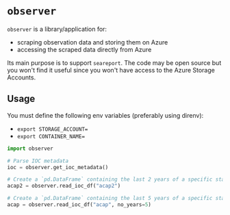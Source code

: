 # `observer`

`observer` is a library/application for:

- scraping observation data and storing them on Azure
- accessing the scraped data directly from Azure

Its main purpose is to support `seareport`.
The code may be open source but you won't find it useful since
you won't have access to the Azure Storage Accounts.

## Usage

You must define the following env variables (preferably using direnv):

- `export STORAGE_ACCOUNT=`
- `export CONTAINER_NAME=`

```python
import observer

# Parse IOC metadata
ioc = observer.get_ioc_metadata()

# Create a `pd.DataFrame` containing the last 2 years of a specific station:
acap2 = observer.read_ioc_df("acap2")

# Create a `pd.DataFrame` containing the last 5 years of a specific station:
acap = observer.read_ioc_df("acap", no_years=5)
```
